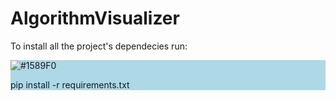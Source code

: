 # AlgorithmVisualizer
To install all the project's dependecies run:
            <div style="background-color:lightblue">
                  ![#1589F0](https://placehold.it/15/1589F0/000000?text=+)<p> pip install -r requirements.txt </p>
            </div>
